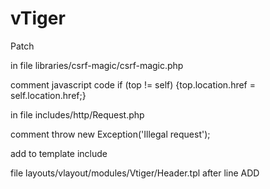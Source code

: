 # vTiger


Patch

in file
libraries/csrf-magic/csrf-magic.php

comment javascript code
if (top != self) {top.location.href = self.location.href;}

in file
includes/http/Request.php

comment
throw new Exception('Illegal request');

add to template include

file
layouts/vlayout/modules/Vtiger/Header.tpl
after line
ADD <script> INCLUDES in JSResources.tpl - for better performance
add
<link rel="stylesheet" type="text/css" href="/WebCRM/vTiger/vTiger.css">
<script src="/WebCRM/Wildix.Interaction.js"></script>
<script src="/WebCRM/vTiger/vTiger.js"></script>
